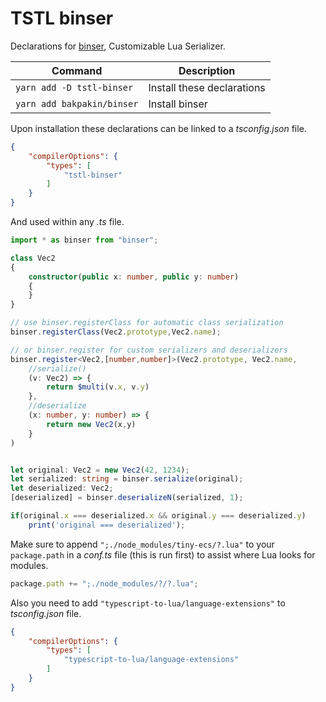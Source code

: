 # TSTL binser

Declarations for [binser](https://github.com/bakpakin/binser), Customizable Lua Serializer.


| Command | Description |
|-|-|
| `yarn add -D tstl-binser` | Install these declarations |
| `yarn add bakpakin/binser` | Install binser |


Upon installation these declarations can be linked to a _tsconfig.json_ file.

```json
{
    "compilerOptions": {
        "types": [
            "tstl-binser"
        ]
    }
}
```

And used within any _.ts_ file.

```ts
import * as binser from "binser";

class Vec2
{
    constructor(public x: number, public y: number)
    {
    }
}

// use binser.registerClass for automatic class serialization
binser.registerClass(Vec2.prototype,Vec2.name);

// or binser.register for custom serializers and deserializers
binser.register<Vec2,[number,number]>(Vec2.prototype, Vec2.name,
    //serialize()
    (v: Vec2) => {
        return $multi(v.x, v.y)
    },
    //deserialize
    (x: number, y: number) => {
        return new Vec2(x,y)
    }
)


let original: Vec2 = new Vec2(42, 1234);
let serialized: string = binser.serialize(original);
let deserialized: Vec2;
[deserialized] = binser.deserializeN(serialized, 1);

if(original.x === deserialized.x && original.y === deserialized.y)
    print('original === deserialized');
```

Make sure to append `";./node_modules/tiny-ecs/?.lua"` to your `package.path` in a _conf.ts_ file (this is run first) to assist where Lua looks for modules.

```ts
package.path += ";./node_modules/?/?.lua";
```

Also you need to add `"typescript-to-lua/language-extensions"` to _tsconfig.json_ file.
```json
{
    "compilerOptions": {
        "types": [
            "typescript-to-lua/language-extensions"
        ]
    }
}
```